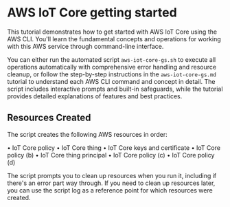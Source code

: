 # AWS IoT Core getting started

This tutorial demonstrates how to get started with AWS IoT Core using the AWS CLI. You'll learn the fundamental concepts and operations for working with this AWS service through command-line interface.

You can either run the automated script `aws-iot-core-gs.sh` to execute all operations automatically with comprehensive error handling and resource cleanup, or follow the step-by-step instructions in the `aws-iot-core-gs.md` tutorial to understand each AWS CLI command and concept in detail. The script includes interactive prompts and built-in safeguards, while the tutorial provides detailed explanations of features and best practices.

## Resources Created

The script creates the following AWS resources in order:

• IoT Core policy
• IoT Core thing
• IoT Core keys and certificate
• IoT Core policy (b)
• IoT Core thing principal
• IoT Core policy (c)
• IoT Core policy (d)

The script prompts you to clean up resources when you run it, including if there's an error part way through. If you need to clean up resources later, you can use the script log as a reference point for which resources were created.